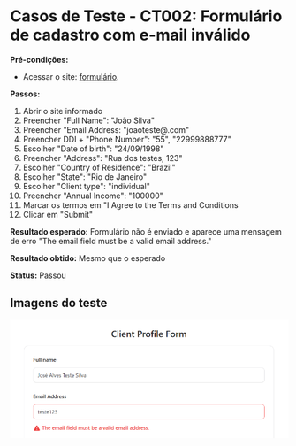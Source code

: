 # Casos de Teste - CT002: Formulário de cadastro com e-mail inválido


**Pré-condições:**
- Acessar o site: [formulário](https://qa-training.sbx.devsquad.app/).

**Passos:**
1. Abrir o site informado
2. Preencher "Full Name": "João Silva"
3. Preencher "Email Address: "joaoteste@.com"  
4. Preencher DDI + "Phone Number": "55", "22999888777"
5. Escolher "Date of birth": "24/09/1998"
6. Preencher "Address": "Rua dos testes, 123"
7. Escolher "Country of Residence": "Brazil"
8. Escolher "State": "Rio de Janeiro"
9. Escolher "Client type": "individual"
10. Preencher "Annual Income": "100000"
11. Marcar os termos em "I Agree to the Terms and Conditions
12. Clicar em "Submit"

**Resultado esperado:** Formulário não é enviado e aparece uma mensagem de erro "The email field must be a valid email address."

**Resultado obtido:** Mesmo que o esperado

**Status:** Passou

## Imagens do teste
![CT](../Imagens/email-invalido.png)
